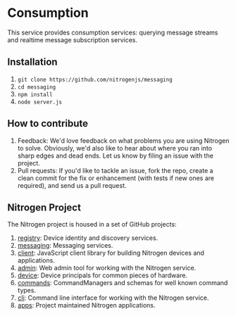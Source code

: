 # Consumption

This service provides consumption services: querying message streams and realtime message subscription services.

## Installation

1. `git clone https://github.com/nitrogenjs/messaging`
2. `cd messaging`
3. `npm install`
4. `node server.js`

## How to contribute

1.  Feedback:  We'd love feedback on what problems you are using Nitrogen to solve.  Obviously, we'd also like to hear about where you ran into sharp edges and dead ends.   Let us know by filing an issue with the project.
2.  Pull requests:  If you'd like to tackle an issue, fork the repo, create a clean commit for the fix or enhancement (with tests if new ones are required), and send us a pull request.

## Nitrogen Project

The Nitrogen project is housed in a set of GitHub projects:

1. [registry](https://github.com/nitrogenjs/registry): Device identity and discovery services.
2. [messaging](https://github.com/nitrogenjs/messaging): Messaging services.
3. [client](https://github.com/nitrogenjs/client): JavaScript client library for building Nitrogen devices and applications.
4. [admin](https://github.com/nitrogenjs/admin): Web admin tool for working with the Nitrogen service.
5. [device](https://github.com/nitrogenjs/devices): Device principals for common pieces of hardware.
6. [commands](https://github.com/nitrogenjs/commands): CommandManagers and schemas for well known command types.
7. [cli](https://github.com/nitrogenjs/cli): Command line interface for working with the Nitrogen service.
8. [apps](https://github.com/nitrogenjs/apps): Project maintained Nitrogen applications.
